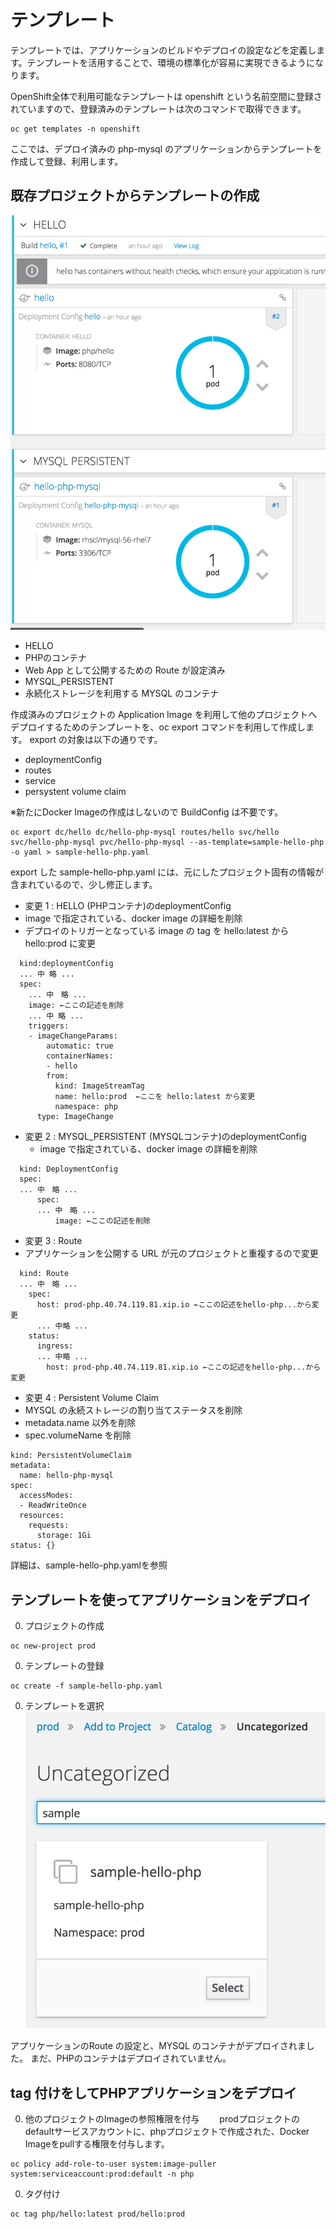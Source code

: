 # テンプレート

テンプレートでは、アプリケーションのビルドやデプロイの設定などを定義します。テンプレートを活用することで、環境の標準化が容易に実現できるようになります。

OpenShift全体で利用可能なテンプレートは openshift という名前空間に登録されていますので、登録済みのテンプレートは次のコマンドで取得できます。
```
oc get templates -n openshift
```

ここでは、デプロイ済みの php-mysql のアプリケーションからテンプレートを作成して登録、利用します。

## 既存プロジェクトからテンプレートの作成
![SampleApp](SampleApp.png)

* HELLO
 * PHPのコンテナ
 * Web App として公開するための Route が設定済み
* MYSQL_PERSISTENT
 * 永続化ストレージを利用する MYSQL のコンテナ


作成済みのプロジェクトの Application Image を利用して他のプロジェクトへデプロイするためのテンプレートを、oc export コマンドを利用して作成します。
export の対象は以下の通りです。
* deploymentConfig
* routes
* service
* persystent volume claim

※新たにDocker Imageの作成はしないので BuildConfig は不要です。

```
oc export dc/hello dc/hello-php-mysql routes/hello svc/hello  svc/hello-php-mysql pvc/hello-php-mysql --as-template=sample-hello-php -o yaml > sample-hello-php.yaml
```

export した sample-hello-php.yaml には、元にしたプロジェクト固有の情報が含まれているので、少し修正します。

* 変更 1 : HELLO (PHPコンテナ)のdeploymentConfig
 * image で指定されている、docker image の詳細を削除
 * デプロイのトリガーとなっている image の tag を hello:latest から hello:prod に変更

```
  kind:deploymentConfig
  ... 中 略 ...
  spec:
    ... 中　略 ...
    image: ←ここの記述を削除
    ... 中 略 ...
    triggers:
    - imageChangeParams:
        automatic: true
        containerNames:
        - hello
        from:
          kind: ImageStreamTag
          name: hello:prod  ←ここを hello:latest から変更
          namespace: php
      type: ImageChange
```

* 変更 2 : MYSQL_PERSISTENT (MYSQLコンテナ)のdeploymentConfig
  * image で指定されている、docker image の詳細を削除

```
  kind: DeploymentConfig
  spec:
  ... 中　略 ...
      spec:
      ... 中　略 ...
          image: ←ここの記述を削除
```

* 変更 3 : Route
 * アプリケーションを公開する URL が元のプロジェクトと重複するので変更

```
  kind: Route
  ... 中　略 ...
    spec:
      host: prod-php.40.74.119.81.xip.io ←ここの記述をhello-php...から変更
      ... 中略 ...
    status:
      ingress:
      ... 中略 ...
        host: prod-php.40.74.119.81.xip.io ←ここの記述をhello-php...から変更
```

* 変更 4 : Persistent Volume Claim
 * MYSQL の永続ストレージの割り当てステータスを削除
  * metadata.name 以外を削除
  * spec.volumeName を削除

```
kind: PersistentVolumeClaim
metadata:
  name: hello-php-mysql
spec:
  accessModes:
  - ReadWriteOnce
  resources:
    requests:
      storage: 1Gi
status: {}
```

詳細は、sample-hello-php.yamlを参照

## テンプレートを使ってアプリケーションをデプロイ
0. プロジェクトの作成
```
oc new-project prod
```
0. テンプレートの登録
```
oc create -f sample-hello-php.yaml
```
0. テンプレートを選択
![mytemplate](mytemplate.png)

アプリケーションのRoute の設定と、MYSQL のコンテナがデプロイされました。
まだ、PHPのコンテナはデプロイされていません。

## tag 付けをしてPHPアプリケーションをデプロイ
0. 他のプロジェクトのImageの参照権限を付与　　
prodプロジェクトのdefaultサービスアカウントに、phpプロジェクトで作成された、Docker Imageをpullする権限を付与します。
```
oc policy add-role-to-user system:image-puller system:serviceaccount:prod:default -n php
```
0. タグ付け
```
oc tag php/hello:latest prod/hello:prod
```
